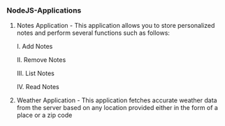 ### NodeJS-Applications

1. Notes Application - This application allows you to store personalized notes and perform several functions such as follows:

      I. Add Notes
      
     II. Remove Notes
     
    III. List Notes
    
     IV. Read Notes

2. Weather Application - This application fetches accurate weather data from the server based on any location provided either in the form of a place or a zip code
